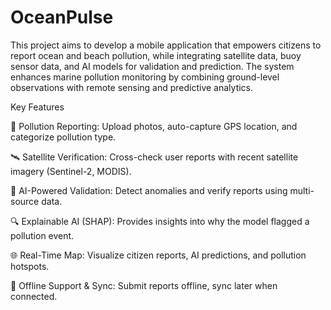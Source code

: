 # OceanPulse
This project aims to develop a mobile application that empowers citizens to report ocean and beach pollution, while integrating satellite data, buoy sensor data, and AI models for validation and prediction. The system enhances marine pollution monitoring by combining ground-level observations with remote sensing and predictive analytics.

Key Features

📸 Pollution Reporting: Upload photos, auto-capture GPS location, and categorize pollution type.

🛰 Satellite Verification: Cross-check user reports with recent satellite imagery (Sentinel-2, MODIS).

🤖 AI-Powered Validation: Detect anomalies and verify reports using multi-source data.

🔍 Explainable AI (SHAP): Provides insights into why the model flagged a pollution event.

🌐 Real-Time Map: Visualize citizen reports, AI predictions, and pollution hotspots.

📡 Offline Support & Sync: Submit reports offline, sync later when connected.
